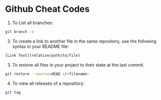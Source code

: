 # Github Cheat Codes

1. To List all branches:

```bash
git branch -a
```

2. To create a link to another file in the same repository, use the following syntax in your README file:

```bash
[Link Text](relative/path/to/file)
```

3. To restore all files in your project to their state at the last commit.

```bash
git restore --source=HEAD :/<filename>
```

4. To view all releases of a repository:

```bash
git tag
```
